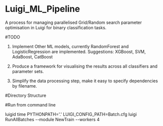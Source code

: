 # Luigi_ML_Pipeline
A process for managing parallelised Grid/Random search parameter optimisation in Luigi for binary classification tasks.

#TODO

1) Implement Other ML models, currently RandomForest and LogisticRegression are implemented. Suggestions: XGBoost, SVM, AdaBoost, CatBoost

2) Produce a framework for visualising the results across all classifiers and parameter sets.

3) Simplify the data processing step, make it easy to specify dependencies by filename.

#Directory Structure

#Run from command line

luigid
time PYTHONPATH='.' LUIGI_CONFIG_PATH=Batch.cfg luigi RunAllBatches --module NewTrain --workers 4
